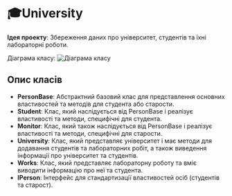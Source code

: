 # 🎓University
**Ідея проекту**: Збереження даних про університет, студентів та їхні лабораторні роботи.

Діаграма класу:
![Діаграма класу](image/diagram.jpg)

## Опис класів

- **PersonBase**: Абстрактний базовий клас для представлення основних властивостей та методів для студента або старости.
- **Student**: Клас, який наслідується від PersonBase і реалізує властивості та методи, специфічні для студента.
- **Monitor**: Клас, який також наслідується від PersonBase і реалізує властивості та методи, специфічні для старости.
- **University**: Клас, який представляє університет і має методи для додавання студентів та лабораторних робіт, а також виведення інформації про університет та студентів.
- **Works**: Клас, який представляє лабораторну роботу та вміє виводити інформацію про неї та студента.
- **IPerson**: Інтерфейс для стандартизації властивостей осіб (студентів та старост).

